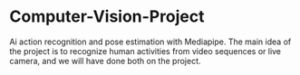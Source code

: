 # Computer-Vision-Project
Ai action recognition and pose estimation with Mediapipe.
The main idea of the project is to recognize human activities from video sequences
or live camera, and we will have done both on the project.
